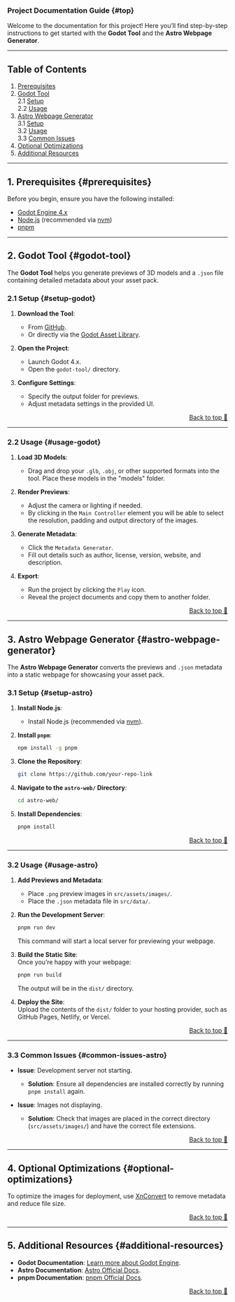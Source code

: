 ### Project Documentation Guide {#top}

Welcome to the documentation for this project! Here you’ll find step-by-step instructions to get started with the **Godot Tool** and the **Astro Webpage Generator**.

---
## Table of Contents

1. [Prerequisites](#prerequisites)
2. [Godot Tool](#godot-tool)  
   2.1 [Setup](#setup-godot)  
   2.2 [Usage](#usage-godot)
3. [Astro Webpage Generator](#astro-webpage-generator)  
   3.1 [Setup](#setup-astro)  
   3.2 [Usage](#usage-astro)  
   3.3 [Common Issues](#common-issues-astro)
4. [Optional Optimizations](#optional-optimizations)
5. [Additional Resources](#additional-resources)

---

## 1. Prerequisites {#prerequisites}

Before you begin, ensure you have the following installed:

- [Godot Engine 4.x](https://godotengine.org/download)
- [Node.js](https://nodejs.org/) (recommended via [nvm](https://github.com/nvm-sh/nvm))
- [pnpm](https://pnpm.io/)

---

## 2. Godot Tool {#godot-tool}

The **Godot Tool** helps you generate previews of 3D models and a `.json` file containing detailed metadata about your asset pack.

### 2.1 Setup {#setup-godot}

1. **Download the Tool**:

   - From [GitHub](https://github.com/your-repo-link).
   - Or directly via the [Godot Asset Library](https://godotengine.org/asset-library).

2. **Open the Project**:

   - Launch Godot 4.x.
   - Open the `godot-tool/` directory.

3. **Configure Settings**:
   - Specify the output folder for previews.
   - Adjust metadata settings in the provided UI.

<p align="right"><a href="#top">Back to top 🔼</a></p>

---

### 2.2 Usage {#usage-godot}

1. **Load 3D Models**:

   - Drag and drop your `.glb`, `.obj`, or other supported formats into the tool. Place these models in the "models" folder.

2. **Render Previews**:

   - Adjust the camera or lighting if needed.
   - By clicking in the `Main Controller` element you will be able to select the resolution, padding and output directory of the images.

3. **Generate Metadata**:

   - Click the `Metadata Generator`.
   - Fill out details such as author, license, version, website, and description.

4. **Export**:
   - Run the project by clicking the `Play` icon.
   - Reveal the project documents and copy them to another folder.

<p align="right"><a href="#top">Back to top 🔼</a></p>

---

## 3. Astro Webpage Generator {#astro-webpage-generator}

The **Astro Webpage Generator** converts the previews and `.json` metadata into a static webpage for showcasing your asset pack.

### 3.1 Setup {#setup-astro}

1. **Install Node.js**:

   - Install Node.js (recommended via [nvm](https://github.com/nvm-sh/nvm)).

2. **Install `pnpm`**:

   ```sh
   npm install -g pnpm
   ```

3. **Clone the Repository**:

   ```sh
   git clone https://github.com/your-repo-link
   ```

4. **Navigate to the `astro-web/` Directory**:

   ```sh
   cd astro-web/
   ```

5. **Install Dependencies**:
   ```sh
   pnpm install
   ```

<p align="right"><a href="#top">Back to top 🔼</a></p>

---

### 3.2 Usage {#usage-astro}

1. **Add Previews and Metadata**:

   - Place `.png` preview images in `src/assets/images/`.
   - Place the `.json` metadata file in `src/data/`.

2. **Run the Development Server**:

   ```sh
   pnpm run dev
   ```

   This command will start a local server for previewing your webpage.

3. **Build the Static Site**:  
   Once you’re happy with your webpage:

   ```sh
   pnpm run build
   ```

   The output will be in the `dist/` directory.

4. **Deploy the Site**:  
   Upload the contents of the `dist/` folder to your hosting provider, such as GitHub Pages, Netlify, or Vercel.

<p align="right"><a href="#top">Back to top 🔼</a></p>

---

### 3.3 Common Issues {#common-issues-astro}

- **Issue**: Development server not starting.
  - **Solution**: Ensure all dependencies are installed correctly by running `pnpm install` again.

- **Issue**: Images not displaying.
  - **Solution**: Check that images are placed in the correct directory (`src/assets/images/`) and have the correct file extensions.

<p align="right"><a href="#top">Back to top 🔼</a></p>

---

## 4. Optional Optimizations {#optional-optimizations}

To optimize the images for deployment, use [XnConvert](https://www.xnview.com/en/xnconvert/) to remove metadata and reduce file size.

<p align="right"><a href="#top">Back to top 🔼</a></p>

---

## 5. Additional Resources {#additional-resources}

- **Godot Documentation**: [Learn more about Godot Engine](https://docs.godotengine.org/).
- **Astro Documentation**: [Astro Official Docs](https://docs.astro.build/).
- **pnpm Documentation**: [pnpm Official Docs](https://pnpm.io/).

<p align="right"><a href="#top">Back to top 🔼</a></p>
